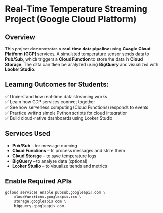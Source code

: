 # Real-Time Temperature Streaming Project (Google Cloud Platform)

## Overview

This project demonstrates a **real-time data pipeline** using **Google Cloud Platform (GCP)** services. A simulated temperature sensor sends data to **Pub/Sub**, which triggers a **Cloud Function** to store the data in **Cloud Storage**. The data can then be analyzed using **BigQuery** and visualized with **Looker Studio**.

## Learning Outcomes for Students:

✅ Understand how real-time data streaming works <br/>
✅ Learn how GCP services connect together <br/>
✅ See how serverless computing (Cloud Functions) responds to events <br/>
✅ Practice writing simple Python scripts for cloud integration <br/>
✅ Build cloud-native dashboards using Looker Studio <br/>

## Services Used

- **Pub/Sub** – for message queuing
- **Cloud Functions** – to process messages and store them
- **Cloud Storage** – to save temperature logs
- **BigQuery** – to analyze data (optional)
- **Looker Studio** – to visualize trends and metrics

## Enable Required APIs

```bash
gcloud services enable pubsub.googleapis.com \
    cloudfunctions.googleapis.com \
    storage.googleapis.com \
    bigquery.googleapis.com



